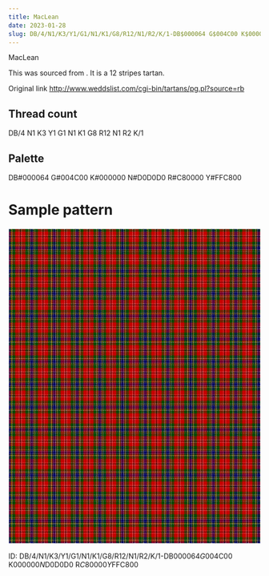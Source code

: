 ```yaml
---
title: MacLean
date: 2023-01-28
slug: DB/4/N1/K3/Y1/G1/N1/K1/G8/R12/N1/R2/K/1-DB$000064 G$004C00 K$000000 N$D0D0D0 R$C80000 Y$FFC800
---
```

MacLean

This was sourced from <no value>.  It is a 12 stripes tartan.

Original link http://www.weddslist.com/cgi-bin/tartans/pg.pl?source=rb

## Thread count
DB/4 N1 K3 Y1 G1 N1 K1 G8 R12 N1 R2 K/1

## Palette
DB#000064 G#004C00 K#000000 N#D0D0D0 R#C80000 Y#FFC800

# Sample pattern

![Tartan detail](tartan.png "DB/4 N1 K3 Y1 G1 N1 K1 G8 R12 N1 R2 K/1 tartan")

ID: DB/4/N1/K3/Y1/G1/N1/K1/G8/R12/N1/R2/K/1-DB$000064 G$004C00 K$000000 N$D0D0D0 R$C80000 Y$FFC800